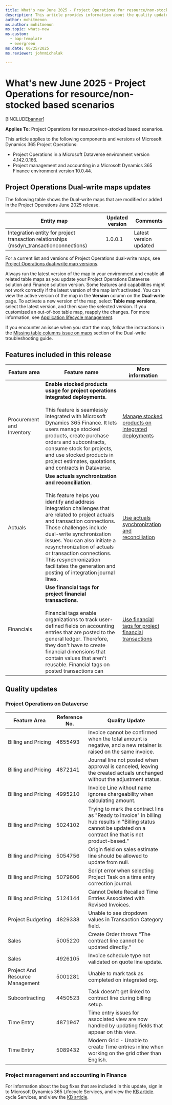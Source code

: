 ```yaml
---
title: What's new June 2025 - Project Operations for resource/non-stocked based scenarios
description: This article provides information about the quality updates that are available in the June 2025 release of Microsoft Dynamics 365 Project Operations for resource/non-stocked based scenarios.
author: mohitmenon
ms.author: mohitmenon
ms.topic: whats-new
ms.custom: 
  - bap-template
  - evergreen
ms.date: 06/25/2025
ms.reviewer: johnmichalak

---
```


# What's new June 2025 - Project Operations for resource/non-stocked based scenarios

[!INCLUDE[banner](../includes/banner.md)]

**Applies To:**  Project Operations for resource/non-stocked based scenarios.

This article applies to the following components and versions of Microsoft Dynamics 365 Project Operations:

- Project Operations in a Microsoft Dataverse environment version 4.142.0.166.
- Project management and accounting in a Microsoft Dynamics 365 Finance environment version 10.0.44.

## Project Operations Dual-write maps updates

The following table shows the Dual-write maps that are modified or added in the Project Operations June 2025 release.

| **Entity map** | **Updated version** | **Comments** |
| --- | --- | --- |
| Integration entity for project transaction relationships (msdyn_transactionconnections) | 1.0.0.1 | Latest version updated  |

For a current list and versions of Project Operations dual-write maps, see [Project Operations dual-write map versions](../environment/resource-dual-write-maps.md).

Always run the latest version of the map in your environment and enable all related table maps as you update your Project Operations Dataverse solution and Finance solution version. Some features and capabilities might not work correctly if the latest version of the map isn't activated. You can view the active version of the map in the **Version** column on the **Dual-write** page. To activate a new version of the map, select **Table map versions**, select the latest version, and then save the selected version. If you customized an out-of-box table map, reapply the changes. For more information, see [Application lifecycle management](/dynamics365/fin-ops-core/dev-itpro/data-entities/dual-write/app-lifecycle-management).

If you encounter an issue when you start the map, follow the instructions in the [Missing table columns issue on maps](/dynamics365/fin-ops-core/dev-itpro/data-entities/dual-write/dual-write-troubleshooting-finops-upgrades#missing-table-columns-issue-on-maps) section of the Dual-write troubleshooting guide.

## Features included in this release

| **Feature area** | **Feature name** | **More information** |
| --- | --- | --- |
| Procurement and Inventory |**Enable stocked products usage for project operations integrated deployments**. <br><br> This feature is seamlessly integrated with Microsoft Dynamics 365 Finance. It lets users manage stocked products, create purchase orders and subcontracts, consume stock for projects, and use stocked products in project estimates, quotations, and contracts in Dataverse.| [Manage stocked products on integrated deployments](../procurement/enable-stocked-products-integrated.md) |
| Actuals |**Use actuals synchronization and reconciliation**. <br><br> This feature helps you identify and address integration challenges that are related to project actuals and transaction connections. Those challenges include dual-write synchronization issues. You can also initiate a resynchronization of actuals or transaction connections. This resynchronization facilitates the generation and posting of integration journal lines.| [Use actuals synchronization and reconciliation](../troubleshooting/project-operations-integration/manage-actuals-reconciliation.md) |
| Financials |**Use financial tags for project financial transactions**. <br><br> Financial tags enable organizations to track user-defined fields on accounting entries that are posted to the general ledger. Therefore, they don't have to create financial dimensions that contain values that aren't reusable. Financial tags on posted transactions can| [Use financial tags for project financial transactions](../project-accounting/financial-tags-for-project-financial-transactions.md) |

## Quality updates

### Project Operations on Dataverse

| **Feature Area** | **Reference No.** | **Quality Update** |
| --- | --- | --- |
|Billing and Pricing| 4655493| Invoice cannot be confirmed when the total amount is negative, and a new retainer is raised on the same invoice. |
|Billing and Pricing| 4872141| Journal line not posted when approval is canceled, leaving the created actuals unchanged without the adjustment status. |
|Billing and Pricing| 4995210| Invoice Line without name ignores chargeability when calculating amount. |
|Billing and Pricing| 5024102| Trying to mark the contract line as "Ready to invoice" in billing hub results in "Billing status cannot be updated on a contract line that is not product-based."|
|Billing and Pricing| 5054756| Origin field on sales estimate line should be allowed to update from null. |
|Billing and Pricing| 5079606| Script error when selecting Project Task on a time entry correction journal. |
|Billing and Pricing| 5124144| Cannot Delete Recalled Time Entries Associated with Revised Invoices. |
|Project Budgeting| 4829338| Unable to see dropdown values in Transaction Category field. |
|Sales|	5005220| Create Order throws "The contract line cannot be updated directly."|
|Sales|	4926105| Invoice schedule type not validated on quote line update. |
|Project And Resource Management| 5001281| Unable to mark task as completed on integrated org. |
|Subcontracting| 4450523| Task doesn't get linked to contract line during billing setup. |
|Time Entry| 4871947| Time entry issues for associated view are now handled by updating fields that appear on this view. |
|Time Entry| 5089432| Modern Grid - Unable to create Time entries inline when working on the grid other than English. |

### Project management and accounting in Finance

For information about the bug fixes that are included in this update, sign in to Microsoft Dynamics 365 Lifecycle Services, and view the [KB article](https://fix.lcs.dynamics.com/Issue/Details?kb=0&bugId=1028749&dbType=3&qc=ce23ba904cf7dc2e2233a5d951b6a5974c350ed77aded0cd55f33a94a7cd6d84).
cycle Services, and view the [KB article](https://fix.lcs.dynamics.com/Issue/Details?kb=0&bugId=1028749&dbType=3&qc=ce23ba904cf7dc2e2233a5d951b6a5974c350ed77aded0cd55f33a94a7cd6d84).
